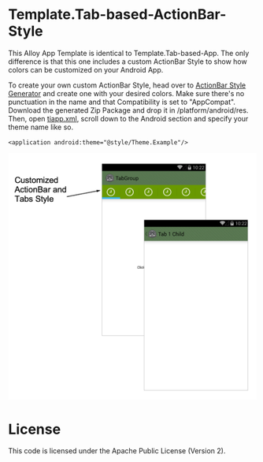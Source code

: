 # Template.Tab-based-ActionBar-Style

This Alloy App Template is identical to Template.Tab-based-App.  The only difference is that this one includes a custom ActionBar Style to show how colors can be customized on your Android App.

To create your own custom ActionBar Style, head over to [ActionBar Style Generator](http://jgilfelt.github.io/android-actionbarstylegenerator/#name=example&compat=holo&theme=light&actionbarstyle=solid&texture=0&hairline=0&neutralPressed=1&backColor=E4E4E4%2C100&secondaryColor=D6D6D6%2C100&tabColor=33B5E5%2C100&tertiaryColor=F2F2F2%2C100&accentColor=33B5E5%2C100&cabBackColor=FFFFFF%2C100&cabHighlightColor=33B5E5%2C100) and create one with your desired colors.  Make sure there's no punctuation in the name and that Compatibility is set to "AppCompat".  Download the generated Zip Package and drop it in /platform/android/res.  Then, open [tiapp.xml](tiapp.xml), scroll down to the Android section and specify your theme name like so.

	<application android:theme="@style/Theme.Example"/>

![](screenshot.png)

# License

This code is licensed under the Apache Public License (Version 2).